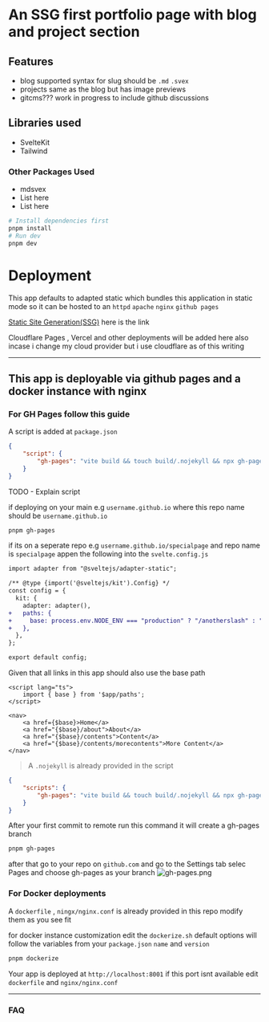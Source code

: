 # An SSG first portfolio page with blog and project section

## Features

- blog
  supported syntax for slug should be `.md` `.svex`
- projects
  same as the blog but has image previews
- gitcms???
  work in progress to include github discussions

## Libraries used

- SvelteKit
- Tailwind

### Other Packages Used

- mdsvex
- List here
- List here

```sh
# Install dependencies first
pnpm install
# Run dev
pnpm dev
```

# Deployment

This app defaults to adapted static which bundles this application in static mode
so it can be hosted to an `httpd` `apache` `nginx` `github pages`

[Static Site Generation(SSG)](https://kit.svelte.dev/docs/adapter-static) here is the link

Cloudflare Pages , Vercel and other deployments will be added here also incase i change
my cloud provider but i use cloudflare as of this writing

---

## This app is deployable via github pages and a docker instance with nginx

### For GH Pages follow this guide

A script is added at `package.json`

```json
{
	"script": {
		"gh-pages": "vite build && touch build/.nojekyll && npx gh-pages -d build -t true"
	}
}
```

TODO - Explain script

if deploying on your main e.g `username.github.io` where this repo name should be `username.github.io`

```sh
pnpm gh-pages
```

if its on a seperate repo e.g `username.github.io/specialpage` and repo name is `specialpage`
appen the following into the `svelte.config.js`

```diff
import adapter from "@sveltejs/adapter-static";

/** @type {import('@sveltejs/kit').Config} */
const config = {
  kit: {
    adapter: adapter(),
+   paths: {
+     base: process.env.NODE_ENV === "production" ? "/anotherslash" : "",
+   },
  },
};

export default config;
```

Given that all links in this app should also use the base path

```svelte
<script lang="ts">
	import { base } from '$app/paths';
</script>

<nav>
	<a href={$base}>Home</a>
	<a href="{$base}/about">About</a>
	<a href="{$base}/contents">Content</a>
	<a href="{$base}/contents/morecontents">More Content</a>
</nav>
```

> A `.nojekyll` is already provided in the script

```json
{
	"scripts": {
		"gh-pages": "vite build && touch build/.nojekyll && npx gh-pages -d build -t true"
	}
}
```
After your first commit to remote run this command it will create a gh-pages branch
```sh
pnpm gh-pages
```
after that go to your repo on `github.com` and go to the Settings tab selec Pages and choose gh-pages as your branch
![gh-pages.png](https://github.com/directormac/directormac.github.io/assets/5866196/4371701d-4d83-4cc0-b759-4eb1599b2a0a)

### For Docker deployments

A `dockerfile` , `ningx/nginx.conf` is already provided in this repo modify them as you see fit

for docker instance customization edit the `dockerize.sh` default options will follow
the variables from your `package.json` `name` and `version`

```sh
pnpm dockerize
```

Your app is deployed at `http://localhost:8001` if this port isnt available edit `dockerfile` and `nginx/nginx.conf`

---

### FAQ
